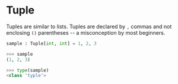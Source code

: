 # Tuple
Tuples are similar to lists. Tuples are declared by ` , ` commas and not enclosing ` () ` parentheses -- a misconception by most beginners.
```py
sample : Tuple[int, int] = 1, 2, 3

>>> sample
(1, 2, 3)

>>> type(sample)
<class 'typle'>
```